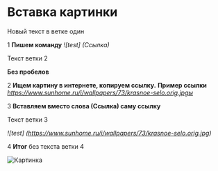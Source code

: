 # Вставка картинки 
Новый текст в ветке один

1 **Пишем команду**
*![test] (Ссылка)*

Текст ветки 2

**Без пробелов**

2 **Ищем картину в интернете, копируем ссылку.**
**Пример ссылки**
*https://www.sunhome.ru/i/wallpapers/73/krasnoe-selo.orig.jpgы*

3 **Вставляем вместо слова (Ссылка) саму ссылку**

Текст ветки 3


*![test] (https://www.sunhome.ru/i/wallpapers/73/krasnoe-selo.orig.jpg)*

4 **Итог**
без текста ветки 4

![Картинка](https://www.sunhome.ru/i/wallpapers/73/krasnoe-selo.orig.jpg)
